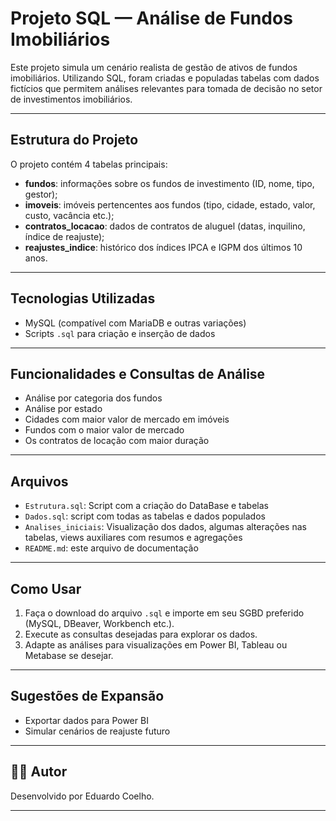 
# Projeto SQL — Análise de Fundos Imobiliários

Este projeto simula um cenário realista de gestão de ativos de fundos imobiliários.
Utilizando SQL, foram criadas e populadas tabelas com dados fictícios que permitem análises relevantes para tomada de decisão no setor de investimentos imobiliários.

---

## Estrutura do Projeto

O projeto contém 4 tabelas principais:

- **fundos**: informações sobre os fundos de investimento (ID, nome, tipo, gestor);
- **imoveis**: imóveis pertencentes aos fundos (tipo, cidade, estado, valor, custo, vacância etc.);
- **contratos_locacao**: dados de contratos de aluguel (datas, inquilino, índice de reajuste);
- **reajustes_indice**: histórico dos índices IPCA e IGPM dos últimos 10 anos.

---

## Tecnologias Utilizadas

- MySQL (compatível com MariaDB e outras variações)
- Scripts `.sql` para criação e inserção de dados

---

## Funcionalidades e Consultas de Análise

- Análise por categoria dos fundos
- Análise por estado
- Cidades com maior valor de mercado em imóveis
- Fundos com o maior valor de mercado
- Os contratos de locação com maior duração

---

## Arquivos

- `Estrutura.sql`: Script com a criação do DataBase e tabelas
- `Dados.sql`: script com todas as tabelas e dados populados
- `Analises_iniciais`: Visualização dos dados, algumas alterações nas tabelas, views auxiliares com resumos e agregações
- `README.md`: este arquivo de documentação

---

## Como Usar

1. Faça o download do arquivo `.sql` e importe em seu SGBD preferido (MySQL, DBeaver, Workbench etc.).
2. Execute as consultas desejadas para explorar os dados.
3. Adapte as análises para visualizações em Power BI, Tableau ou Metabase se desejar.

---

## Sugestões de Expansão

- Exportar dados para Power BI
- Simular cenários de reajuste futuro

---

## 👨‍💻 Autor

Desenvolvido por Eduardo Coelho.

---
